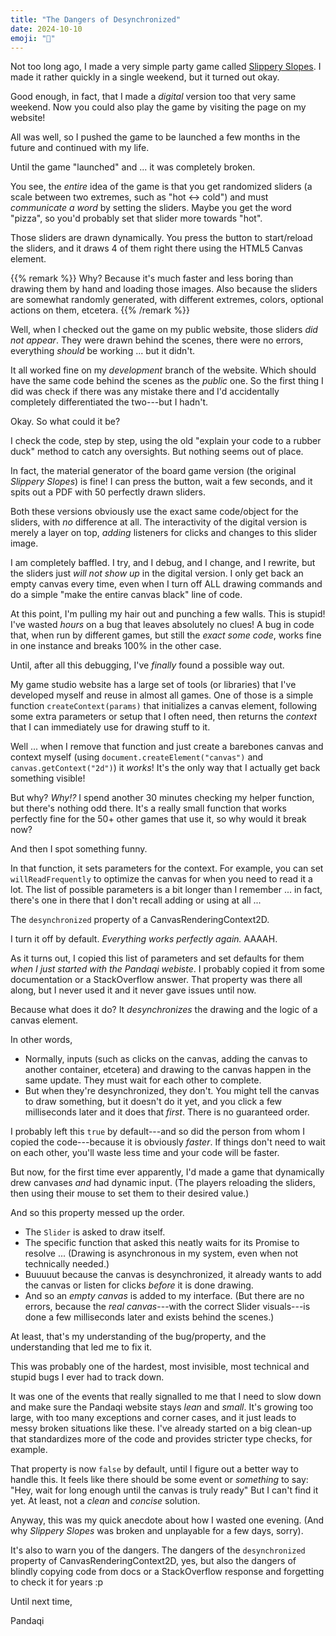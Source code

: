 ```yaml
---
title: "The Dangers of Desynchronized"
date: 2024-10-10
emoji: "🚧"
---
```


Not too long ago, I made a very simple party game called [Slippery Slopes](https://pandaqi.com/slippery-slopes/). I made it rather quickly in a single weekend, but it turned out okay. 

Good enough, in fact, that I made a _digital_ version too that very same weekend. Now you could also play the game by visiting the page on my website!

All was well, so I pushed the game to be launched a few months in the future and continued with my life.

Until the game "launched" and ... it was completely broken.

You see, the _entire_ idea of the game is that you get randomized sliders (a scale between two extremes, such as "hot <-> cold") and must _communicate a word_ by setting the sliders. Maybe you get the word "pizza", so you'd probably set that slider more towards "hot".

Those sliders are drawn dynamically. You press the button to start/reload the sliders, and it draws 4 of them right there using the HTML5 Canvas element.

{{% remark %}}
Why? Because it's much faster and less boring than drawing them by hand and loading those images. Also because the sliders are somewhat randomly generated, with different extremes, colors, optional actions on them, etcetera.
{{% /remark %}}

Well, when I checked out the game on my public website, those sliders _did not appear_. They were drawn behind the scenes, there were no errors, everything _should_ be working ... but it didn't. 

It all worked fine on my _development_ branch of the website. Which should have the same code behind the scenes as the _public_ one. So the first thing I did was check if there was any mistake there and I'd accidentally completely differentiated the two---but I hadn't.

Okay. So what could it be?

I check the code, step by step, using the old "explain your code to a rubber duck" method to catch any oversights. But nothing seems out of place.

In fact, the material generator of the board game version (the original _Slippery Slopes_) is fine! I can press the button, wait a few seconds, and it spits out a PDF with 50 perfectly drawn sliders.

Both these versions obviously use the exact same code/object for the sliders, with _no_ difference at all. The interactivity of the digital version is merely a layer on top, _adding_ listeners for clicks and changes to this slider image.

I am completely baffled. I try, and I debug, and I change, and I rewrite, but the sliders just _will not show up_ in the digital version. I only get back an empty canvas every time, even when I turn off ALL drawing commands and do a simple "make the entire canvas black" line of code.

At this point, I'm pulling my hair out and punching a few walls. This is stupid! I've wasted _hours_ on a bug that leaves absolutely no clues! A bug in code that, when run by different games, but still the _exact some code_, works fine in one instance and breaks 100% in the other case.

Until, after all this debugging, I've _finally_ found a possible way out.

My game studio website has a large set of tools (or libraries) that I've developed myself and reuse in almost all games. One of those is a simple function `createContext(params)` that initializes a canvas element, following some extra parameters or setup that I often need, then returns the _context_ that I can immediately use for drawing stuff to it.

Well ... when I remove that function and just create a barebones canvas and context myself (using `document.createElement("canvas")` and `canvas.getContext("2d")`) it _works_! It's the only way that I actually get back something visible!

But why? _Why!?_ I spend another 30 minutes checking my helper function, but there's nothing odd there. It's a really small function that works perfectly fine for the 50+ other games that use it, so why would it break now?

And then I spot something funny.

In that function, it sets parameters for the context. For example, you can set `willReadFrequently` to optimize the canvas for when you need to read it a lot. The list of possible parameters is a bit longer than I remember ... in fact, there's one in there that I don't recall adding or using at all ...

The `desynchronized` property of a CanvasRenderingContext2D.

I turn it off by default. _Everything works perfectly again._ AAAAH.

As it turns out, I copied this list of parameters and set defaults for them _when I just started with the Pandaqi webiste_. I probably copied it from some documentation or a StackOverflow answer. That property was there all along, but I never used it and it never gave issues until now.

Because what does it do? It _desynchronizes_ the drawing and the logic of a canvas element. 

In other words, 
* Normally, inputs (such as clicks on the canvas, adding the canvas to another container, etcetera) and drawing to the canvas happen in the same update. They must wait for each other to complete.
* But when they're desynchronized, they don't. You might tell the canvas to draw something, but it doesn't do it yet, and you click a few milliseconds later and it does that _first_. There is no guaranteed order.

I probably left this `true` by default---and so did the person from whom I copied the code---because it is obviously _faster_. If things don't need to wait on each other, you'll waste less time and your code will be faster.

But now, for the first time ever apparently, I'd made a game that dynamically drew canvases _and_ had dynamic input. (The players reloading the sliders, then using their mouse to set them to their desired value.)

And so this property messed up the order.
* The `Slider` is asked to draw itself.
* The specific function that asked this neatly waits for its Promise to resolve ... (Drawing is asynchronous in my system, even when not technically needed.)
* Buuuuut because the canvas is desynchronized, it already wants to add the canvas or listen for clicks _before_ it is done drawing.
* And so an _empty canvas_ is added to my interface. (But there are no errors, because the _real canvas_---with the correct Slider visuals---is done a few milliseconds later and exists behind the scenes.)

At least, that's my understanding of the bug/property, and the understanding that led me to fix it.

This was probably one of the hardest, most invisible, most technical and stupid bugs I ever had to track down. 

It was one of the events that really signalled to me that I need to slow down and make sure the Pandaqi website stays _lean_ and _small_. It's growing too large, with too many exceptions and corner cases, and it just leads to messy broken situations like these. I've already started on a big clean-up that standardizes more of the code and provides stricter type checks, for example.

That property is now `false` by default, until I figure out a better way to handle this. It feels like there should be some event or _something_ to say: "Hey, wait for long enough until the canvas is truly ready" But I can't find it yet. At least, not a _clean_ and _concise_ solution.

Anyway, this was my quick anecdote about how I wasted one evening. (And why _Slippery Slopes_ was broken and unplayable for a few days, sorry). 

It's also to warn you of the dangers. The dangers of the `desynchronized` property of CanvasRenderingContext2D, yes, but also the dangers of blindly copying code from docs or a StackOverflow response and forgetting to check it for years :p

Until next time,

Pandaqi